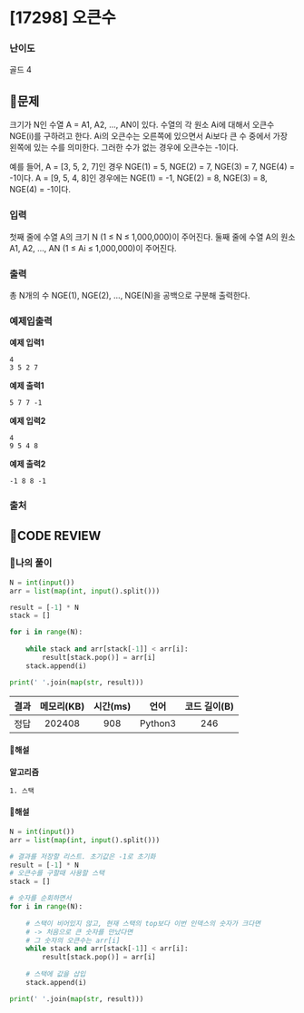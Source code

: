 # [17298] 오큰수

### **난이도**
골드 4
## **📝문제**
크기가 N인 수열 A = A1, A2, ..., AN이 있다. 수열의 각 원소 Ai에 대해서 오큰수 NGE(i)를 구하려고 한다. Ai의 오큰수는 오른쪽에 있으면서 Ai보다 큰 수 중에서 가장 왼쪽에 있는 수를 의미한다. 그러한 수가 없는 경우에 오큰수는 -1이다.

예를 들어, A = [3, 5, 2, 7]인 경우 NGE(1) = 5, NGE(2) = 7, NGE(3) = 7, NGE(4) = -1이다. A = [9, 5, 4, 8]인 경우에는 NGE(1) = -1, NGE(2) = 8, NGE(3) = 8, NGE(4) = -1이다.
### **입력**
첫째 줄에 수열 A의 크기 N (1 ≤ N ≤ 1,000,000)이 주어진다. 둘째 줄에 수열 A의 원소 A1, A2, ..., AN (1 ≤ Ai ≤ 1,000,000)이 주어진다.
### **출력**
총 N개의 수 NGE(1), NGE(2), ..., NGE(N)을 공백으로 구분해 출력한다.
### **예제입출력**

**예제 입력1**

```
4
3 5 2 7
```

**예제 출력1**

```
5 7 7 -1
```

**예제 입력2**

```
4
9 5 4 8
```

**예제 출력2**

```
-1 8 8 -1
```

### **출처**

## **🧐CODE REVIEW**

### **🧾나의 풀이**

```python
N = int(input())
arr = list(map(int, input().split()))

result = [-1] * N
stack = []

for i in range(N):
    
    while stack and arr[stack[-1]] < arr[i]:
        result[stack.pop()] = arr[i]
    stack.append(i)

print(' '.join(map(str, result)))
```

결과	| 메모리(KB) |	시간(ms) |	언어 |	코드 길이(B)
:----:|:-----:|:-----:|:-----:|:--------:
정답|202408|908|Python3|246
#### **📝해설**

**알고리즘**
```
1. 스택
```

#### **📝해설**

```python
N = int(input())
arr = list(map(int, input().split()))

# 결과를 저장할 리스트. 초기값은 -1로 초기화
result = [-1] * N
# 오큰수를 구할때 사용할 스택
stack = []

# 숫자를 순회하면서
for i in range(N):
    
    # 스택이 비어있지 않고, 현재 스택의 top보다 이번 인덱스의 숫자가 크다면 
    # -> 처음으로 큰 숫자를 만났다면
    # 그 숫자의 오큰수는 arr[i]
    while stack and arr[stack[-1]] < arr[i]:
        result[stack.pop()] = arr[i]
    
    # 스택에 값을 삽입
    stack.append(i)

print(' '.join(map(str, result)))
```